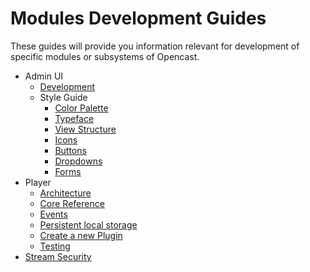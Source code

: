 Modules Development Guides
==========================

These guides will provide you information relevant for development of specific modules
or subsystems of Opencast.

- Admin UI
  - [Development](modules/admin-ui/development.md)
  - Style Guide
      - [Color Palette]('modules/admin-ui/style/color-palette.md')
      - [Typeface]('modules/admin-ui/style/typeface.md')
      - [View Structure]('modules/admin-ui/style/view-structure.md')
      - [Icons]('modules/admin-ui/style/icons.md')
      - [Buttons]('modules/admin-ui/style/buttons.md')
      - [Dropdowns]('modules/admin-ui/style/dropdowns.md')
      - [Forms]('modules/admin-ui/style/forms.md')
- Player
  - [Architecture](player/architecture.md)
  - [Core Reference](player/core.reference.md)
  - [Events](player/events.md)
  - [Persistent local storage](player/storage.md)
  - [Create a new Plugin](player/plugin.development.md)
  - [Testing](player/testing.md)
- [Stream Security](stream-security.md)
